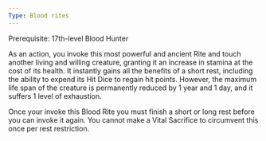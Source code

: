 ```yaml
---
Type: Blood rites
---
```

Prerequisite: 17th-level Blood Hunter

As an action, you invoke this most powerful and ancient Rite and touch another living and willing creature, granting it an increase in stamina at the cost of its health. It instantly gains all the benefits of a short rest, including the ability to expend its Hit Dice to regain hit points. However, the maximum life span of the creature is permanently reduced by 1 year and 1 day, and it suffers 1 level of exhaustion.

Once your invoke this Blood Rite you must finish a short or long rest before you can invoke it again. You cannot make a Vital Sacrifice to circumvent this once per rest restriction.